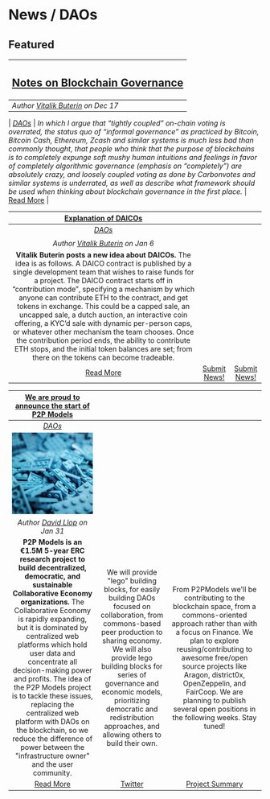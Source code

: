 # News / DAOs

## **Featured**
[<h2>Notes on Blockchain Governance</h2>](http://vitalik.ca/general/2017/12/17/voting.html) |
:-----------|
_Author [Vitalik Buterin](http://vitalik.ca/) on Dec 17_ |
 |
[_DAOs_](daos.md) |
_In which I argue that “tightly coupled” on-chain voting is overrated, the status quo of “informal governance” as practiced by Bitcoin, Bitcoin Cash, Ethereum, Zcash and similar systems is much less bad than commonly thought, that people who think that the purpose of blockchains is to completely expunge soft mushy human intuitions and feelings in favor of completely algorithmic governance (emphasis on “completely”) are absolutely crazy, and loosely coupled voting as done by Carbonvotes and similar systems is underrated, as well as describe what framework should be used when thinking about blockchain governance in the first place._ |
[Read More](http://vitalik.ca/general/2017/12/17/voting.html) |

[**Explanation of DAICOs**](https://ethresear.ch/t/explanation-of-daicos/465) | | |
:-----------:|:-----------:|:-----------:|
[_DAOs_](daos.md) | | |
 | | |
_Author [Vitalik Buterin](http://vitalik.ca/) on Jan 6_  | | |
**Vitalik Buterin posts a new idea about DAICOs.** The idea is as follows. A DAICO contract is published by a single development team that wishes to raise funds for a project. The DAICO contract starts off in “contribution mode”, specifying a mechanism by which anyone can contribute ETH to the contract, and get tokens in exchange. This could be a capped sale, an uncapped sale, a dutch auction, an interactive coin offering, a KYC’d sale with dynamic per-person caps, or whatever other mechanism the team chooses. Once the contribution period ends, the ability to contribute ETH stops, and the initial token balances are set; from there on the tokens can become tradeable. | | |
[Read More](https://ethresear.ch/t/explanation-of-daicos/465) | [Submit News!](../guides/guide_for_submitting_news.md) | [Submit News!](../guides/guide_for_submitting_news.md) |

[**We are proud to announce the start of P2P Models**](https://p2pmodels.eu/) | | |
:-----------:|:-----------:|:-----------:|
[_DAOs_](daos.md) | | |
[<img src="images/p2pmodels.jpg">](https://p2pmodels.eu/) | | |
_Author [David Llop](https://twitter.com/404ouch) on Jan 31_ | | |
**P2P Models is an €1.5M 5-year ERC research project to build decentralized, democratic, and sustainable Collaborative Economy organizations.** The Collaborative Economy is rapidly expanding, but it is dominated by centralized web platforms which hold user data and concentrate all decision-making power and profits. The idea of the P2P Models project is to tackle these issues, replacing the centralized web platform with DAOs on the blockchain, so we reduce the difference of power between the "infrastructure owner" and the user community. | We will provide "lego" building blocks, for easily building DAOs focused on collaboration, from commons-based peer production to sharing economy. We will also provide lego building blocks for series of governance and economic models, prioritizing democratic and redistribution approaches, and allowing others to build their own. | From P2PModels we'll be contributing to the blockchain space, from a commons-oriented approach rather than with a focus on Finance. We plan to explore reusing/contributing to awesome free/open source projects like Aragon, district0x, OpenZeppelin, and FairCoop. We are planning to publish several open positions in the following weeks. Stay tuned! |
[Read More](https://p2pmodels.eu/) | [Twitter](https://twitter.com/P2Pmod) | [Project Summary](https://docs.google.com/document/d/1S8yKtUxyPV4OZAACe3JCwCmTN9sarr7g4V4IMSoELhc/edit) |
